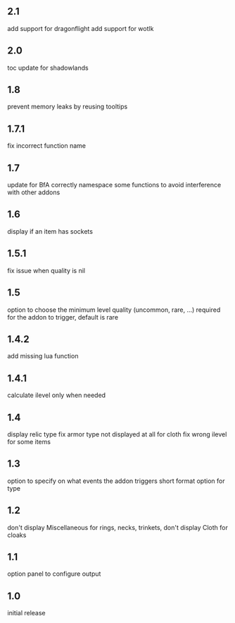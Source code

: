 ## 2.1

add support for dragonflight
add support for wotlk

## 2.0

toc update for shadowlands

## 1.8

prevent memory leaks by reusing tooltips

## 1.7.1

fix incorrect function name

## 1.7

update for BfA
correctly namespace some functions to avoid interference with other addons

## 1.6

display if an item has sockets

## 1.5.1

fix issue when quality is nil

## 1.5

option to choose the minimum level quality (uncommon, rare, ...) required for the addon to trigger, default is rare

## 1.4.2

add missing lua function

## 1.4.1

calculate ilevel only when needed

## 1.4

display relic type
fix armor type not displayed at all for cloth
fix wrong ilevel for some items

## 1.3

option to specify on what events the addon triggers
short format option for type

## 1.2

don't display Miscellaneous for rings, necks, trinkets, don't display Cloth for cloaks

## 1.1

option panel to configure output

## 1.0

initial release
